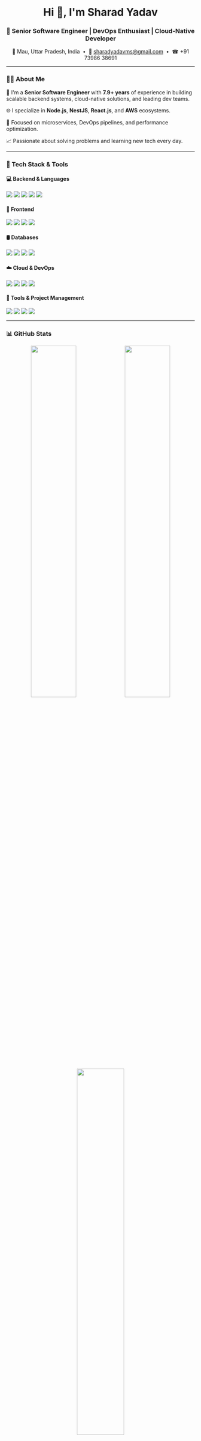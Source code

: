 <h1 align="center">Hi 👋, I'm Sharad Yadav</h1>
<h3 align="center">🚀 Senior Software Engineer | DevOps Enthusiast | Cloud-Native Developer</h3>

<p align="center">
  📍 Mau, Uttar Pradesh, India &nbsp;•&nbsp;
  📧 <a href="mailto:sharadyadavms@gmail.com">sharadyadavms@gmail.com</a> &nbsp;•&nbsp;
  ☎ +91 73986 38691
</p>

---

### 👨‍💻 About Me

🔧 I'm a **Senior Software Engineer** with **7.9+ years** of experience in building scalable backend systems, cloud-native solutions, and leading dev teams.

🌐 I specialize in **Node.js**, **NestJS**, **React.js**, and **AWS** ecosystems.

🧠 Focused on microservices, DevOps pipelines, and performance optimization.

📈 Passionate about solving problems and learning new tech every day.

---

### 🧰 Tech Stack & Tools

#### 💻 Backend & Languages
<p>
  <img src="https://img.shields.io/badge/Node.js-339933?logo=node.js&logoColor=white" />
  <img src="https://img.shields.io/badge/NestJS-E0234E?logo=nestjs&logoColor=white" />
  <img src="https://img.shields.io/badge/PHP-777BB4?logo=php&logoColor=white" />
  <img src="https://img.shields.io/badge/TypeScript-3178C6?logo=typescript&logoColor=white" />
  <img src="https://img.shields.io/badge/JavaScript-F7DF1E?logo=javascript&logoColor=black" />
</p>

#### 🎨 Frontend
<p>
  <img src="https://img.shields.io/badge/React-61DAFB?logo=react&logoColor=black" />
  <img src="https://img.shields.io/badge/HTML5-E34F26?logo=html5&logoColor=white" />
  <img src="https://img.shields.io/badge/CSS3-1572B6?logo=css3&logoColor=white" />
  <img src="https://img.shields.io/badge/jQuery-0769AD?logo=jquery&logoColor=white" />
</p>

#### 🛢️ Databases
<p>
  <img src="https://img.shields.io/badge/PostgreSQL-4169E1?logo=postgresql&logoColor=white" />
  <img src="https://img.shields.io/badge/MongoDB-47A248?logo=mongodb&logoColor=white" />
  <img src="https://img.shields.io/badge/MySQL-4479A1?logo=mysql&logoColor=white" />
  <img src="https://img.shields.io/badge/Redis-DC382D?logo=redis&logoColor=white" />
</p>

#### ☁️ Cloud & DevOps
<p>
  <img src="https://img.shields.io/badge/AWS-232F3E?logo=amazonaws&logoColor=white" />
  <img src="https://img.shields.io/badge/Docker-2496ED?logo=docker&logoColor=white" />
  <img src="https://img.shields.io/badge/Jenkins-D24939?logo=jenkins&logoColor=white" />
  <img src="https://img.shields.io/badge/Nginx-009639?logo=nginx&logoColor=white" />
</p>

#### 🔧 Tools & Project Management
<p>
  <img src="https://img.shields.io/badge/GitHub-181717?logo=github&logoColor=white" />
  <img src="https://img.shields.io/badge/GitLab-FC6D26?logo=gitlab&logoColor=white" />
  <img src="https://img.shields.io/badge/Postman-FF6C37?logo=postman&logoColor=white" />
  <img src="https://img.shields.io/badge/Jira-0052CC?logo=jira&logoColor=white" />
</p>

---

### 📊 GitHub Stats

<p align="center">
  <img src="https://github-readme-stats.vercel.app/api?username=Ersharadyadav&show_icons=true&theme=radical" width="49%" />
  <img src="https://github-readme-streak-stats.herokuapp.com/?user=Ersharadyadav&theme=radical" width="49%" />
</p>

<p align="center">
  <img src="https://github-readme-stats.vercel.app/api/top-langs/?username=Ersharadyadav&layout=compact&theme=radical" width="50%" />
</p>

---

### 🚀 Notable Projects

- **🏸 PowerPlay – Court Booking System**  
  NestJS, PostgreSQL, Redis, ReactJS – Microservices-based platform with real-time booking features.

- **🏠 Innexia – Smart Home Automation**  
  Node.js, AWS Lambda, DynamoDB, MQTT – IoT system for home automation and real-time monitoring.

- **💬 WhatsApp Chatbot Support System**  
  Node.js, Meta API – AI-powered customer support bot with real-time messaging and FAQs.

- **🚘 Big Boy Toyz – Car Portals (New & Pre-Owned)**  
  Node.js, MongoDB, CakePHP – Marketplaces for luxury cars with advanced filters and payment gateway integration.

- **🎓 GD Goenka University – Campus Management System**  
  CakePHP, MySQL – Student and faculty admin portal with assessments, attendance, and reports.

---

### 📚 Education

🎓 **B.Tech – Computer Science & Engineering**  
Gurukula Kangri University, Haridwar (2013–2017) | 🧾 69%

---

### 📫 Connect With Me

- 💼 [LinkedIn](https://www.linkedin.com/in/sharadyadavms/)
- 📧 [Email Me](mailto:sharadyadavms@gmail.com)

---

### ⚡ Fun Fact

Infrastructure as Code is my playground. I break, automate, and rebuild things for fun 😄
